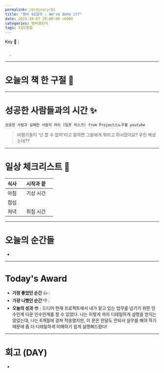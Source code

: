 ```yaml
---
permalink: /ordinary/61
title: "평비 61일차 : We've done it?"
date: 2021-10-07 20:00:00 +0900
categories: 평비챌린지
tags: 1일1평범
---  
```

Key 🔑 : 
```

  - 
```

---
# 오늘의 책 한 구절 📕


---
# 성공한 사람들과의 시간 ✨
`성공한 사람과 실패한 사람의 차이 (일론 머스크) from Project스노우볼 youtube`  
> 비평가들이 '넌 할 수 없어'라고 말하면 그들에게 뭐라고 하시겠어요?
> 우린 해냈는데??


---
# 일상 체크리스트 📃

| 식사 |  | 시작과 끝 |  |
|:----:|:----:|:----:|:----:|
| 아침 |  | 기상 시간 |  |
| 점심 |  |  |  |
| 저녁 |  | 취침 시간 |  |

---
# 오늘의 순간들
- 

---
# Today's Award
- **가장 좋았던 순간** 👍 :   
- **가장 나빴던 순간** 👎 :   
- **오늘의 성과** 😎 : 드디어 현재 프로젝트에서 내가 맡고 있는 업무를 넘기기 위한 인수인계 다운 인수인계를 할 수 있었다. 나는 이렇게 까지 디테일하게 설명을 받지는 않았는데, 나는 6개월에 걸쳐 적응했지만, 이 분은 한달도 안되서 실무를 해야 하기 때문에 좀 더 디테일하게 이해하기 쉽게 설명해드렸다!

---
# 회고 (DAY)
- 